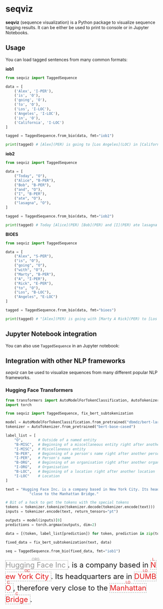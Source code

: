 # seqviz

**seqviz** (sequence visualization) is a Python package to visualize sequence tagging results. It can be either be used
to print to console or in Jupyter Notebooks.

## Usage

You can load tagged sentences from many common formats:

**iob1**

```python
from seqviz import TaggedSequence

data = [
    ('Alex', 'I-PER'),
    ('is', 'O'),
    ('going', 'O'),
    ('to', 'O'),
    ('Los', 'I-LOC'),
    ('Angeles', 'I-LOC'),
    ('in', 'O'),
    ('California', 'I-LOC')
]

tagged = TaggedSequence.from_bio(data, fmt="iob1")

print(tagged) # [Alex](PER) is going to [Los Angeles](LOC) in [California](LOC)
```

**iob2**

```python
from seqviz import TaggedSequence

data = [
    ("Today", "O"),
    ("Alice", "B-PER"),
    ("Bob", "B-PER"),
    ("and", "O"),
    ("I", "B-PER"),
    ("ate", "O"),
    ("lasagna", "O"),
]

tagged = TaggedSequence.from_bio(data, fmt="iob2")

print(tagged) # Today [Alice](PER) [Bob](PER) and [I](PER) ate lasagna
```

**BIOES**

```python
from seqviz import TaggedSequence

data = [
    ("Alex", "S-PER"),
    ("is", "O"),
    ("going", "O"),
    ("with", "O"),
    ("Marty", "B-PER"),
    ("A", "I-PER"),
    ("Rick", "E-PER"),
    ("to", "O"),
    ("Los", "B-LOC"),
    ("Angeles", "E-LOC")
]

tagged = TaggedSequence.from_bio(data, fmt="bioes")

print(tagged) # "[Alex](PER) is going with [Marty A Rick](PER) to [Los Angeles](LOC)"
```

## Jupyter Notebook integration

You can also use `TaggedSequence` in an Jupyter notebook:

## Integration with other NLP frameworks

*seqviz* can be used to visualize sequences from many different popular NLP frameworks.

### Hugging Face Transformers

```python
from transformers import AutoModelForTokenClassification, AutoTokenizer
import torch

from seqviz import TaggedSequence, fix_bert_subtokenization

model = AutoModelForTokenClassification.from_pretrained("dbmdz/bert-large-cased-finetuned-conll03-english")
tokenizer = AutoTokenizer.from_pretrained("bert-base-cased")

label_list = [
    "O",       # Outside of a named entity
    "B-MISC",  # Beginning of a miscellaneous entity right after another miscellaneous entity
    "I-MISC",  # Miscellaneous entity
    "B-PER",   # Beginning of a person's name right after another person's name
    "I-PER",   # Person's name
    "B-ORG",   # Beginning of an organisation right after another organisation
    "I-ORG",   # Organisation
    "B-LOC",   # Beginning of a location right after another location
    "I-LOC"    # Location
]

text = "Hugging Face Inc. is a company based in New York City. Its headquarters are in DUMBO, therefore very" \
           "close to the Manhattan Bridge."

# Bit of a hack to get the tokens with the special tokens
tokens = tokenizer.tokenize(tokenizer.decode(tokenizer.encode(text)))
inputs = tokenizer.encode(text, return_tensors="pt")

outputs = model(inputs)[0]
predictions = torch.argmax(outputs, dim=2)

data = [(token, label_list[prediction]) for token, prediction in zip(tokens, predictions[0].tolist())]

fixed_data = fix_bert_subtokenization(text, data)

seq = TaggedSequence.from_bio(fixed_data, fmt="iob1")
```

<div style="font-size: 24px;"><span style="outline: 1px dotted grey;"><ruby style="color:rgb(153, 153, 153)"> Hugging Face Inc <rp>(</rp><rt>ORG</rt><rp>)</rp> </ruby></span> . is a company based in <span style="outline: 1px dotted grey;"><ruby style="color:rgb(228, 26, 28)"> New York City <rp>(</rp><rt>LOC</rt><rp>)</rp> </ruby></span> . Its headquarters are in <span style="outline: 1px dotted grey;"><ruby style="color:rgb(228, 26, 28)"> DUMBO <rp>(</rp><rt>LOC</rt><rp>)</rp> </ruby></span> , therefore very close to the <span style="outline: 1px dotted grey;"><ruby style="color:rgb(228, 26, 28)"> Manhattan Bridge <rp>(</rp><rt>LOC</rt><rp>)</rp> </ruby></span> .</div>
